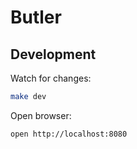 # Butler

## Development

Watch for changes:
```sh
make dev
```

Open browser:
```sh
open http://localhost:8080
```